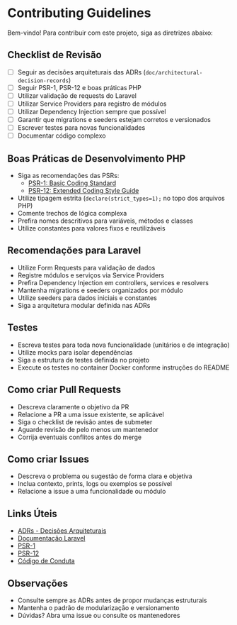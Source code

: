 # Contributing Guidelines

Bem-vindo! Para contribuir com este projeto, siga as diretrizes abaixo:

## Checklist de Revisão
- [ ] Seguir as decisões arquiteturais das ADRs (`doc/architectural-decision-records`)
- [ ] Seguir PSR-1, PSR-12 e boas práticas PHP
- [ ] Utilizar validação de requests do Laravel
- [ ] Utilizar Service Providers para registro de módulos
- [ ] Utilizar Dependency Injection sempre que possível
- [ ] Garantir que migrations e seeders estejam corretos e versionados
- [ ] Escrever testes para novas funcionalidades
- [ ] Documentar código complexo

## Boas Práticas de Desenvolvimento PHP
- Siga as recomendações das PSRs:
  - [PSR-1: Basic Coding Standard](https://www.php-fig.org/psr/psr-1/)
  - [PSR-12: Extended Coding Style Guide](https://www.php-fig.org/psr/psr-12/)
- Utilize tipagem estrita (`declare(strict_types=1);` no topo dos arquivos PHP)
- Comente trechos de lógica complexa
- Prefira nomes descritivos para variáveis, métodos e classes
- Utilize constantes para valores fixos e reutilizáveis

## Recomendações para Laravel
- Utilize Form Requests para validação de dados
- Registre módulos e serviços via Service Providers
- Prefira Dependency Injection em controllers, services e resolvers
- Mantenha migrations e seeders organizados por módulo
- Utilize seeders para dados iniciais e constantes
- Siga a arquitetura modular definida nas ADRs

## Testes
- Escreva testes para toda nova funcionalidade (unitários e de integração)
- Utilize mocks para isolar dependências
- Siga a estrutura de testes definida no projeto
- Execute os testes no container Docker conforme instruções do README

## Como criar Pull Requests
- Descreva claramente o objetivo da PR
- Relacione a PR a uma issue existente, se aplicável
- Siga o checklist de revisão antes de submeter
- Aguarde revisão de pelo menos um mantenedor
- Corrija eventuais conflitos antes do merge

## Como criar Issues
- Descreva o problema ou sugestão de forma clara e objetiva
- Inclua contexto, prints, logs ou exemplos se possível
- Relacione a issue a uma funcionalidade ou módulo

## Links Úteis
- [ADRs - Decisões Arquiteturais](../doc/architectural-decision-records)
- [Documentação Laravel](https://laravel.com/docs)
- [PSR-1](https://www.php-fig.org/psr/psr-1/)
- [PSR-12](https://www.php-fig.org/psr/psr-12/)
- [Código de Conduta](./CODE_OF_CONDUCT.md)

## Observações
- Consulte sempre as ADRs antes de propor mudanças estruturais
- Mantenha o padrão de modularização e versionamento
- Dúvidas? Abra uma issue ou consulte os mantenedores
